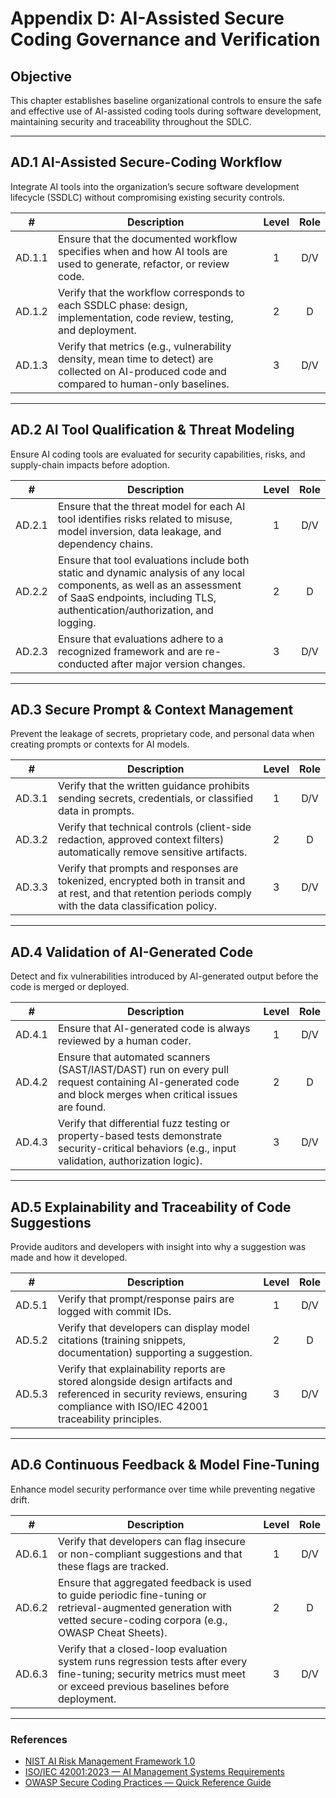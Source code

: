 # Appendix D: AI-Assisted Secure Coding Governance and Verification

## Objective

This chapter establishes baseline organizational controls to ensure the safe and effective use of AI-assisted coding tools during software development, maintaining security and traceability throughout the SDLC.

---

## AD.1 AI-Assisted Secure-Coding Workflow

Integrate AI tools into the organization’s secure software development lifecycle (SSDLC) without compromising existing security controls.

|   #    | Description                                                                                                                                    | Level | Role |
| :----: | ---------------------------------------------------------------------------------------------------------------------------------------------- | :---: | :--: |
| AD.1.1 | Ensure that the documented workflow specifies when and how AI tools are used to generate, refactor, or review code.                            |   1   | D/V  |
| AD.1.2 | Verify that the workflow corresponds to each SSDLC phase: design, implementation, code review, testing, and deployment.                        |   2   |  D   |
| AD.1.3 | Verify that metrics (e.g., vulnerability density, mean time to detect) are collected on AI-produced code and compared to human-only baselines. |   3   | D/V  |

---

## AD.2 AI Tool Qualification & Threat Modeling

Ensure AI coding tools are evaluated for security capabilities, risks, and supply-chain impacts before adoption.

|   #    | Description                                                                                                                                                                                          | Level | Role |
| :----: | ---------------------------------------------------------------------------------------------------------------------------------------------------------------------------------------------------- | :---: | :--: |
| AD.2.1 | Ensure that the threat model for each AI tool identifies risks related to misuse, model inversion, data leakage, and dependency chains.                                                              |   1   | D/V  |
| AD.2.2 | Ensure that tool evaluations include both static and dynamic analysis of any local components, as well as an assessment of SaaS endpoints, including TLS, authentication/authorization, and logging. |   2   |  D   |
| AD.2.3 | Ensure that evaluations adhere to a recognized framework and are re-conducted after major version changes.                                                                                           |   3   | D/V  |

---

## AD.3 Secure Prompt & Context Management

Prevent the leakage of secrets, proprietary code, and personal data when creating prompts or contexts for AI models.

|   #    | Description                                                                                                                                                    | Level | Role |
| :----: | -------------------------------------------------------------------------------------------------------------------------------------------------------------- | :---: | :--: |
| AD.3.1 | Verify that the written guidance prohibits sending secrets, credentials, or classified data in prompts.                                                        |   1   | D/V  |
| AD.3.2 | Verify that technical controls (client-side redaction, approved context filters) automatically remove sensitive artifacts.                                     |   2   |  D   |
| AD.3.3 | Verify that prompts and responses are tokenized, encrypted both in transit and at rest, and that retention periods comply with the data classification policy. |   3   | D/V  |

---

## AD.4 Validation of AI-Generated Code

Detect and fix vulnerabilities introduced by AI-generated output before the code is merged or deployed.

|   #    | Description                                                                                                                                             | Level | Role |
| :----: | ------------------------------------------------------------------------------------------------------------------------------------------------------- | :---: | :--: |
| AD.4.1 | Ensure that AI-generated code is always reviewed by a human coder.                                                                                      |   1   | D/V  |
| AD.4.2 | Ensure that automated scanners (SAST/IAST/DAST) run on every pull request containing AI-generated code and block merges when critical issues are found. |   2   |  D   |
| AD.4.3 | Verify that differential fuzz testing or property-based tests demonstrate security-critical behaviors (e.g., input validation, authorization logic).    |   3   | D/V  |

---

## AD.5 Explainability and Traceability of Code Suggestions

Provide auditors and developers with insight into why a suggestion was made and how it developed.

|   #    | Description                                                                                                                                                                  | Level | Role |
| :----: | ---------------------------------------------------------------------------------------------------------------------------------------------------------------------------- | :---: | :--: |
| AD.5.1 | Verify that prompt/response pairs are logged with commit IDs.                                                                                                                |   1   | D/V  |
| AD.5.2 | Verify that developers can display model citations (training snippets, documentation) supporting a suggestion.                                                               |   2   |  D   |
| AD.5.3 | Verify that explainability reports are stored alongside design artifacts and referenced in security reviews, ensuring compliance with ISO/IEC 42001 traceability principles. |   3   | D/V  |

---

## AD.6 Continuous Feedback & Model Fine-Tuning

Enhance model security performance over time while preventing negative drift.

|   #    | Description                                                                                                                                                           | Level | Role |
| :----: | --------------------------------------------------------------------------------------------------------------------------------------------------------------------- | :---: | :--: |
| AD.6.1 | Verify that developers can flag insecure or non-compliant suggestions and that these flags are tracked.                                                               |   1   | D/V  |
| AD.6.2 | Ensure that aggregated feedback is used to guide periodic fine-tuning or retrieval-augmented generation with vetted secure-coding corpora (e.g., OWASP Cheat Sheets). |   2   |  D   |
| AD.6.3 | Verify that a closed-loop evaluation system runs regression tests after every fine-tuning; security metrics must meet or exceed previous baselines before deployment. |   3   | D/V  |

---

### References

* [NIST AI Risk Management Framework 1.0](https://nvlpubs.nist.gov/nistpubs/ai/nist.ai.100-1.pdf)
* [ISO/IEC 42001:2023 — AI Management Systems Requirements](https://www.iso.org/standard/81230.html)
* [OWASP Secure Coding Practices — Quick Reference Guide](https://owasp.org/www-project-secure-coding-practices-quick-reference-guide/)

